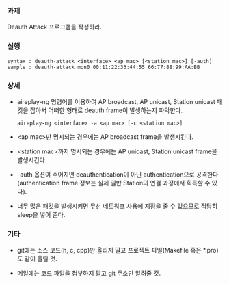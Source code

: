 ### 과제
Deauth Attack 프로그램을 작성하라.

### 실행
```
syntax : deauth-attack <interface> <ap mac> [<station mac>] [-auth]
sample : deauth-attack mon0 00:11:22:33:44:55 66:77:88:99:AA:BB
```

### 상세
* aireplay-ng 명령어를 이용하여 AP broadcast, AP unicast, Station unicast 패킷을 잡아서 어떠한 형태로 deauth frame이 발생하는지 파악한다.
  ```
  aireplay-ng <interface> -a <ap mac> [-c <station mac>]
  ```

* \<ap mac\>만 명시되는 경우에는 AP broadcast frame을 발생시킨다.

* \<station mac\>까지 명시되는 경우에는 AP unicast, Station unicast frame을 발생시킨다.

* -auth 옵션이 주어지면 deauthentication이 아닌 authentication으로 공격한다(authentication frame 정보는 실제 일반 Station의 연결 과정에서 획득할 수 있다).

* 너무 많은 패킷을 발생시키면 무선 네트워크 사용에 지장을 줄 수 있으므로 적당히 sleep을 넣어 준다.

### 기타
* git에는 소스 코드(h, c, cpp)만 올리지 말고 프로젝트 파일(Makefile 혹은 *.pro)도 같이 올릴 것.

* 메일에는 코드 파일을 첨부하지 말고 git 주소만 알려줄 것.
